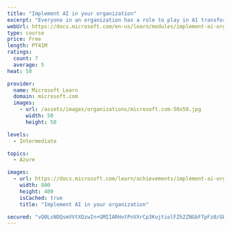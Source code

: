 ```yaml
---
title: "Implement AI in your organization"
excerpt: "Everyone in an organization has a role to play in AI transformation. At the highest levels, leaders need to prioritize AI use cases strategically and create an environment where innovative ideas can flourish. Then, those ideas come to life and succeed long-term thanks to collaboration across lines of business and technical teams. This module provides insight into managing AI-related processes and responsibilities in an organization."
webUrl: https://docs.microsoft.com/en-us/learn/modules/implement-ai-organization/
type: course
price: Free
length: PT41M
ratings:
  count: 7
  average: 5
heat: 50

provider:
  name: Microsoft Learn
  domain: microsoft.com
  images:
    - url: /assets/images/organizations/microsoft.com-50x50.jpg
      width: 50
      height: 50

levels:
  - Intermediate

topics:
  - Azure

images:
  - url: https://docs.microsoft.com/learn/achievements/implement-ai-organization-social.png
    width: 800
    height: 400
    isCached: true
    title: "Implement AI in your organization"

secured: "vQ0LsNOQsmVVtXQzwIn+GMIIARHvtPnVXrCp3KujtiolFZh2ZNGbF7pFz0/GE3ZbW16r8Xi49wgPL37mLkV3ae4fLq0g5/c6J818wBmi3vwOD9ieDbElzBgEBL6EkWWDakfTZspojWynp5sziy1wbBeOxTCXoe/sff/c1njU9Nl8sxueJm5vfIIZxE2nLp80sg6T23IzGlwTOUQXYeIoeRmr0QIwmLqGQ4D09dvGv0UWT2tdS8uUGHuqWd8ziGxfLRU6FOObjaP8qvK1rJEs72B1+6R3xuXrpmO960JYFGkNwXMPecWEFG5lMCjI72fgZh4e5AQ4DQLZaS2HUGudyCLunjhC28o6Hny/ysS3Em/2d9DnXkwyoy9w2lJQR9s0wIFmcljJUP6VyJp8jV2qIg==;PWJrsH1OjRa3v8YNTfdU8A=="
---
```


